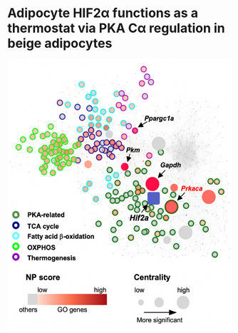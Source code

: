 # Adipocyte HIF2α functions as a thermostat via PKA Cα regulation in beige adipocytes
<p align="center">
  <img src="sample_plot2.png"/ width="600" height="600">
</p>

